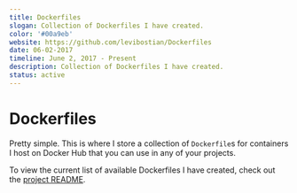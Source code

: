 ```yaml
---
title: Dockerfiles
slogan: Collection of Dockerfiles I have created.
color: '#00a9eb'
website: https://github.com/levibostian/Dockerfiles
date: 06-02-2017
timeline: June 2, 2017 - Present
description: Collection of Dockerfiles I have created.
status: active
---
```


# Dockerfiles

Pretty simple. This is where I store a collection of `Dockerfile`s for containers I host on Docker Hub that you can use in any of your projects.

To view the current list of available Dockerfiles I have created, check out the [project README](https://github.com/levibostian/Dockerfiles). 
